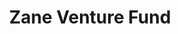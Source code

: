 ---
layout: firm_page
title: "Zane Venture Fund"
id: "zane.vc"
permalink: "/zaneventurefundzane.vc/"
website: "https://www.zane.vc"
offices: "Atlanta (United States)"
investment_stages: "Pre-Seed, Seed, Series A"
portfolio_companies: "SkillCylce, OME Kitchen, Freeing Returns, Beach Box, Kirpa Auction House, Parrot, Simpliworks, ConConnect, MDisrupt"
portfolio_link: "https://www.zane.vc/portfolio"
investment_markets: "Health Equity, Financial Inclusion, Education, Housing, Climate"
founded_year: "2018"
description: "Zane Venture Fund fuels innovations for a healthy human economy by addressing the capital gap in health equity. They invest in startups leveraging technology to tackle social determinants of health, particularly in overlooked regions. Beyond capital, they offer mentoring and a robust network of resources."
linkedin: "https://www.linkedin.com/company/40854062/admin/"
twitter: "https://twitter.com/zaneventurefund"
instagram: "https://www.instagram.com/zaneventurefund/"
team_page: ""
investor_type: "Venture Capital"
crunchbase: "https://www.crunchbase.com/organization/zane-venture-fund"
pitchbook: "https://pitchbook.com/profiles/investor/336463-84"

# SEO Optimization
meta_title: "Zane Venture Fund - VC Firm - projectstartups.com"
meta_description: "Zane Venture Fund, Zane Venture Fund fuels innovations for a healthy human economy by addressing the capital gap in health equity. They invest in startups leveraging tec..."
meta_keywords: "Zane Venture Fund, Health Equity, Financial Inclusion, Education, Housing, Climate, VC firm, venture capital, startup investor, projectstartups.com"
canonical_url: "https://vc.projectstartups.com/zaneventurefundzane.vc/"
---
